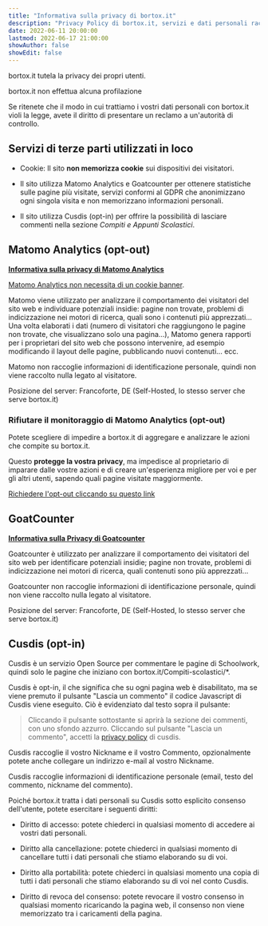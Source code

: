 ```yaml
---
title: "Informativa sulla privacy di bortox.it"
description: "Privacy Policy di bortox.it, servizi e dati personali raccolti sul sito."
date: 2022-06-11 20:00:00
lastmod: 2022-06-17 21:00:00
showAuthor: false
showEdit: false
---
```


bortox.it tutela la privacy dei propri utenti.

bortox.it non effettua alcuna profilazione

Se ritenete che il modo in cui trattiamo i vostri dati personali con bortox.it violi la legge, avete il diritto di presentare un reclamo a un'autorità di controllo.

## Servizi di terze parti utilizzati in loco

* Cookie: Il sito **non memorizza cookie** sui dispositivi dei visitatori.

* Il sito utilizza Matomo Analytics e Goatcounter per ottenere statistiche sulle pagine più visitate, servizi conformi al GDPR che anonimizzano ogni singola visita e non memorizzano informazioni personali.

* Il sito utilizza Cusdis (opt-in) per offrire la possibilità di lasciare commenti nella sezione *Compiti e Appunti Scolastici*. 

## Matomo Analytics (opt-out)

[**Informativa sulla privacy di Matomo Analytics**](https://matomo.org/privacy)

[Matomo Analytics non necessita di un cookie banner](https://matomo.org/faq/new-to-piwik/how-do-i-use-matomo-analytics-without-consent-or-cookie-banner/).

Matomo viene utilizzato per analizzare il comportamento dei visitatori del sito web e individuare potenziali insidie: pagine non trovate, problemi di indicizzazione nei motori di ricerca, quali sono i contenuti più apprezzati... Una volta elaborati i dati (numero di visitatori che raggiungono le pagine non trovate, che visualizzano solo una pagina...), Matomo genera rapporti per i proprietari del sito web che possono intervenire, ad esempio modificando il layout delle pagine, pubblicando nuovi contenuti... ecc.

Matomo non raccoglie informazioni di identificazione personale, quindi non viene raccolto nulla legato al visitatore.

Posizione del server: Francoforte, DE (Self-Hosted, lo stesso server che serve bortox.it)

### Rifiutare il monitoraggio di Matomo Analytics (opt-out)

Potete scegliere di impedire a bortox.it di aggregare e analizzare le azioni che compite su bortox.it.

Questo **protegge la vostra privacy**, ma impedisce al proprietario di imparare dalle vostre azioni e di creare un'esperienza migliore per voi e per gli altri utenti, sapendo quali pagine visitate maggiormente. 

[Richiedere l'opt-out cliccando su questo link](https://stats.bortox.it/index.php?module=CoreAdminHome&action=optOut&language=it)

## GoatCounter

[**Informativa sulla Privacy di Goatcounter**](https://www.goatcounter.com/help/privacy)
    
Goatcounter è utilizzato per analizzare il comportamento dei visitatori del sito web per identificare potenziali insidie; pagine non trovate, problemi di indicizzazione nei motori di ricerca, quali contenuti sono più apprezzati...

Goatcounter non raccoglie informazioni di identificazione personale, quindi non viene raccolto nulla legato al visitatore.

Posizione del server: Francoforte, DE (Self-Hosted, lo stesso server che serve bortox.it)

## Cusdis (opt-in)

Cusdis è un servizio Open Source per commentare le pagine di Schoolwork, quindi solo le pagine che iniziano con bortox.it/Compiti-scolastici/*.

Cusdis è opt-in, il che significa che su ogni pagina web è disabilitato, ma se viene premuto il pulsante "Lascia un commento" il codice Javascript di Cusdis viene eseguito. Ciò è evidenziato dal testo sopra il pulsante: 

>Cliccando il pulsante sottostante si aprirà la sezione dei commenti, con uno sfondo azzurro. Cliccando sul pulsante "Lascia un commento", accetti la [privacy policy](https://cusdis.com/privacy-policy) di cusdis.

Cusdis raccoglie il vostro Nickname e il vostro Commento, opzionalmente potete anche collegare un indirizzo e-mail al vostro Nickname. 

Cusdis raccoglie informazioni di identificazione personale (email, testo del commento, nickname del commento).

Poiché bortox.it tratta i dati personali su Cusdis sotto esplicito consenso dell'utente, potete esercitare i seguenti diritti:

* Diritto di accesso: potete chiederci in qualsiasi momento di accedere ai vostri dati personali.

* Diritto alla cancellazione: potete chiederci in qualsiasi momento di cancellare tutti i dati personali che stiamo elaborando su di voi.

* Diritto alla portabilità: potete chiederci in qualsiasi momento una copia di tutti i dati personali che stiamo elaborando su di voi nel conto Cusdis.

* Diritto di revoca del consenso: potete revocare il vostro consenso in qualsiasi momento ricaricando la pagina web, il consenso non viene memorizzato tra i caricamenti della pagina.